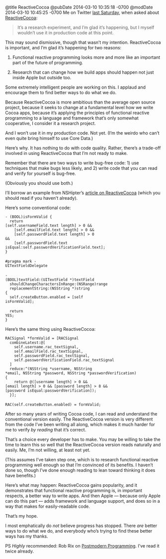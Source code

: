 @title ReactiveCocoa
@pubDate 2014-03-10 10:35:18 -0700
@modDate 2014-03-10 10:45:25 -0700
Me on Twitter [last Saturday](https://twitter.com/brentsimmons/status/442451689946095616), when asked about [ReactiveCocoa](https://github.com/ReactiveCocoa/ReactiveCocoa):

>It’s a research experiment, and I’m glad it’s happening, but I myself wouldn’t use it in production code at this point.

This may sound dismissive, though that wasn’t my intention. ReactiveCocoa is important, and I’m glad it’s happening for two reasons:

1. Functional reactive programming looks more and more like an important part of the future of programming.

2. Research that can change how we build apps should happen not just inside Apple but outside too.

Some extremely intelligent people are working on this. I applaud and encourage them to find better ways to do what we do.

Because ReactiveCocoa is more ambitious than the average open source project, because it seeks to change at a fundamental level how we write Cocoa apps, because it’s applying the principles of functional reactive programming to a language and framework that’s only somewhat cooperative, I consider it a research project.

And I won’t use it in my production code. Not yet. (I’m the weirdo who can’t even quite bring himself to use Core Data.)

Here’s why. It has nothing to do with code quality. Rather, there’s a trade-off involved in using ReactiveCocoa that I’m not ready to make.

Remember that there are two ways to write bug-free code: 1) use techniques that make bugs less likely, and 2) write code that you can read and verify for yourself is bug-free.

(Obviously you should use both.)

I’ll borrow an example from NSHipter’s [article on ReactiveCocoa](http://nshipster.com/reactivecocoa/) (which you should read if you haven’t already).

Here’s some conventional code:

<code>- (BOOL)isFormValid {</code><br />
<code>&nbsp;&nbsp;return [self.usernameField.text length] > 0 &&</code><br />
<code>&nbsp;&nbsp;&nbsp;&nbsp;[self.emailField.text length] > 0 &&</code><br />
<code>&nbsp;&nbsp;&nbsp;&nbsp;[self.passwordField.text length] > 0 &&</code><br />
<code>&nbsp;&nbsp;&nbsp;&nbsp;[self.passwordField.text isEqual:self.&#8203;passwordVerificationField.text];</code><br />
<code>}</code><br />
<code></code><br />
<code>#pragma mark - UITextFieldDelegate</code><br />
<code></code><br />
<code>- (BOOL)textField:(UITextField \*)textField</code><br />
<code>&nbsp;&nbsp;shouldChangeCharactersInRange:(NSRange)range</code><br />
<code>&nbsp;&nbsp;replacementString:(NSString *)string</code><br />
<code>{</code><br />
<code>&nbsp;&nbsp;self.createButton.enabled = [self isFormValid];</code><br />
<code></code><br />
<code>&nbsp;&nbsp;return YES;</code><br />
<code>}</code>

Here’s the same thing using ReactiveCocoa:

<code>RACSignal \*formValid = [RACSignal</code><br />
<code>&nbsp;&nbsp;combineLatest:@[</code><br />
<code>&nbsp;&nbsp;&nbsp;&nbsp;self.username.rac\_textSignal,</code><br />
<code>&nbsp;&nbsp;&nbsp;&nbsp;self.emailField.rac\_textSignal,</code><br />
<code>&nbsp;&nbsp;&nbsp;&nbsp;self.passwordField.&#8203;rac\_textSignal,</code><br />
<code>&nbsp;&nbsp;&nbsp;&nbsp;self.passwordVerificationField.&#8203;rac\_textSignal</code><br />
<code>&nbsp;&nbsp;]</code><br />
<code>&nbsp;&nbsp;reduce:^(NSString \*username, NSString \*email, NSString \*password, NSString \*passwordVerification) {</code><br />
<code>&nbsp;&nbsp;&nbsp;&nbsp;return @([username length] > 0 && [email length] > 0 && [password length] > 8 && [password isEqual:passwordVerification]);</code><br />
<code>&nbsp;&nbsp;}];</code><br />
<code></code><br />
<code>RAC(self.createButton.enabled) = formValid;</code>

After so many years of writing Cocoa code, I can read and understand the conventional version easily. The ReactiveCocoa version is very different from the code I’ve been writing all along, which makes it much harder for me to verify <em>by reading</em> that it’s correct.

That’s a choice every developer has to make. You may be willing to take the time to learn this so well that the ReactiveCocoa version reads naturally and easily. Me, I’m not willing, at least not yet.

(This assumes I’ve taken step one, which is to research functional reactive programming well enough so that I’m convinced of its benefits. I haven’t done so, though I’ve done enough reading to lean toward thinking it does have benefits.)

Here’s what may happen: ReactiveCocoa gains popularity, and it demonstrates that functional reactive programming is, in important respects, a better way to write apps. And then Apple — because only Apple can do this part — adds framework and language support, and does so in a way that makes for easily-readable code.

That’s my hope.

I most emphatically do *not* believe progress has stopped. There *are* better ways to do what we do, and everybody who’s trying to find these better ways has my thanks.

PS *Highly* recommended: Rob Rix on [Postmodern Programming](https://github.com/robrix/Postmodern-Programming/blob/master/Postmodern%20Programming.md). I’ve read it twice already.
